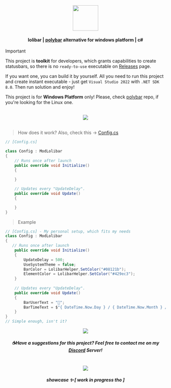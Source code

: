 <div align=center><img src="https://github.com/user-attachments/assets/7e5daeb0-ee0c-4e9c-b584-21164433649d" height=80 /></div>

#### <div align=center>lolibar | [polybar](https://github.com/polybar/polybar) alternative for windows platform | c#</div>

> [!IMPORTANT]  
> This project is **toolkit** for developers, which grants capabilities to create statusbars, so there is no `ready-to-use` executable on [Releases](https://github.com/supchyan/lolibar/releases) page.
>
> If you want one, you can build it by yourself. All you need to run this project and create instant executable - just get `Visual Studio 2022` with `.NET SDK 8.0`. Then run solution and enjoy!
> 
> This project is for **Windows Platform** only! Please, check [polybar](https://github.com/polybar/polybar) repo, if you're looking for the Linux one.

</br>
<div align=center><img src="https://github.com/user-attachments/assets/59b2e841-52fe-4484-80f2-38672efd701a" /></div>
</br>

> How does it work? Also, check this → [Config.cs](https://github.com/supchyan/lolibar/blob/master/Source/Mods/Config.cs)
```csharp
// [Config.cs]

class Config : ModLolibar
{
    // Runs once after launch
    public override void Initialize()
    {
        
    }

    // Updates every "UpdateDelay".
    public override void Update()
    {

    }
}
```

> Example
```csharp
// [Config.cs] - My personal setup, which fits my needs
class Config : ModLolibar
{
   // Runs once after launch
    public override void Initialize()
    {
        UpdateDelay = 500;
        UseSystemTheme = false;
        BarColor = LolibarHelper.SetColor("#08121b");
        ElementColor = LolibarHelper.SetColor("#429ec3");
    }
    
    // Updates every "UpdateDelay".
    public override void Update()
    {
        BarUserText = "🐳";
        BarTimeText = $"{ DateTime.Now.Day } / { DateTime.Now.Month } / { DateTime.Now.Year } { DateTime.Now.DayOfWeek }";
    }
}
// Simple enough, isn't it?
```
<div align=center><img src="https://github.com/user-attachments/assets/e32ee508-a3ad-4067-b9eb-11901ee2e966" /></div>

##### <div align=center> ☕Have a suggestions for this project? Feel free to contact me on my [Discord](https://discord.gg/dGF8p9UGyM) Server!</div> </br>
<div align=center><img src="https://github.com/user-attachments/assets/69208a59-6092-4855-b165-44a277779592" /></div>

##### <div align=center>showcase ✨ [ work in progress tho ]</div>
